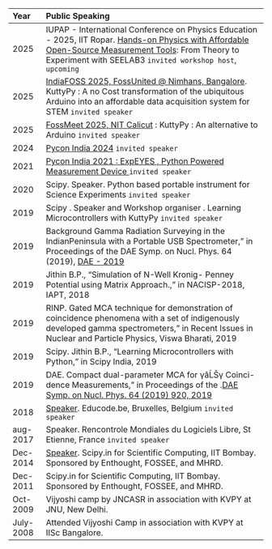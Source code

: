 | Year | Public Speaking |
| :--- | :--- |
| 2025 | IUPAP - International Conference on Physics Education - 2025, IIT Ropar. [Hands-on Physics with Affordable Open-Source Measurement Tools](https://icpe-2025.in/workshop/): From Theory to Experiment with SEELAB3 `invited workshop host`, `upcoming`|
| 2025 | [IndiaFOSS 2025,  FossUnited @ Nimhans, Bangalore](https://fossunited.org/c/indiafoss/2025/cfp/3a8mrlaug1). KuttyPy : A no Cost transformation of the ubiquitous Arduino into an affordable data acquisition system for STEM `invited speaker`|
| 2025 | [FossMeet 2025, NIT Calicut](https://www.fossmeet.net/speakers) : KuttyPy : An alternative to Arduino `invited speaker`|
| 2024 | [Pycon India 2024](https://in.pycon.org/2024/speakers/jithin/)  `invited speaker`|
| 2021 | [ Pycon India 2021 : ExpEYES , Python Powered Measurement Device ](https://pyvideo.org/pycon-india-2021/expeyes-a-python-powered-measurement-device-for-hands-on-science-education.html) `invited speaker`|
| 2020 | Scipy. Speaker. Python based portable instrument for Science Experiments `invited speaker`|
| 2019 | Scipy . Speaker and Workshop organiser . Learning Microcontrollers with KuttyPy `invited speaker`|
| 2019 | Background Gamma Radiation Surveying in the IndianPeninsula with a Portable USB Spectrometer,” in Proceedings of the DAE Symp. on Nucl. Phys. 64 (2019), [DAE - 2019](http://sympnp.org/proceedings/64/G28.pdf)|
| 2019 | Jithin B.P., “Simulation of N-Well Kronig- Penney Potential using Matrix Approach.,” in NACISP-2018, IAPT, 2018|
| 2019 | RINP. Gated MCA technique for demonstration of coincidence phenomena with a set of indigenously developed gamma spectrometers,” in Recent Issues in Nuclear and Particle Physics, Viswa Bharati, 2019|
| 2019 | Scipy. Jithin B.P., “Learning Microcontrollers with Python,” in Scipy India, 2019|
| 2019 | DAE. Compact dual-parameter MCA for γâĹŠγ Coinci- dence Measurements,” in Proceedings of the .[DAE Symp. on Nucl. Phys. 64 (2019) 920, 2019](http://sympnp.org/proceedings/64/G37.pdf) |
| 2018 | [Speaker](https://2018.educode.be/intervenants/jithin-bp/). Educode.be, Bruxelles, Belgium `invited speaker`|
| aug-2017 | Speaker. Rencontrole Mondiales du Logiciels Libre, St Etienne, France `invited speaker`|
| Dec-2014 | [Speaker](https://scipy.in/2014/static/uploads/jithinbp/attachment/abs.pdf). Scipy.in for Scientific Computing, IIT Bombay. Sponsored by Enthought, FOSSEE, and MHRD. |
| Dec-2011 | Scipy.in for Scientific Computing, IIT Bombay. Sponsored by Enthought, FOSSEE, and MHRD. |
| Oct-2009 | Vijyoshi camp by JNCASR in association with KVPY at JNU, New Delhi. |
| July-2008 | Attended Vijyoshi Camp in association with KVPY at IISc Bangalore. |


